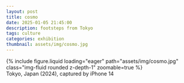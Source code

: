 ```yaml
---
layout: post
title: cosmo
date: 2025-01-05 21:45:00
description: footsteps from Tokyo
tags: culture
categories: exhibition
thumbnail: assets/img/cosmo.jpg
---
```


<div class="row">
    <div class="col-sm mt-3 mt-md-0">
        {% include figure.liquid loading="eager" path="assets/img/cosmo.jpg" class="img-fluid rounded z-depth-1" zoomable=true %}
    </div>
</div>
<div class="caption">
    Tokyo, Japan (2024),
    captured by iPhone 14
</div>

